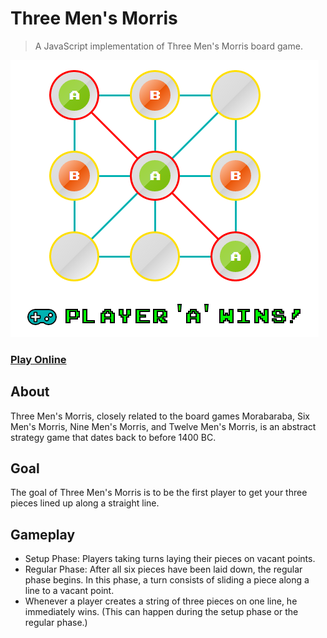 Three Men's Morris
===============
>A JavaScript implementation of Three Men's Morris board game.

![alt tag](https://raw.githubusercontent.com/raghavcreddy/ThreeMensMorris/gh-pages/images/game.png)

<h3><a href="http://raghavcreddy.github.io/ThreeMensMorris/" target="_blank">Play Online</a></h3>

About
-----
Three Men's Morris, closely related to the board games Morabaraba, Six Men's Morris, Nine Men's Morris, and Twelve Men's Morris, is an abstract strategy game that dates back to before 1400 BC.

Goal
----
The goal of Three Men's Morris is to be the first player to get your three pieces lined up along a straight line.

Gameplay
--------
- Setup Phase: Players taking turns laying their pieces on vacant points. 
- Regular Phase: After all six pieces have been laid down, the regular phase begins. In this phase, a turn consists of sliding a piece along a line to a vacant point. 
- Whenever a player creates a string of three pieces on one line, he immediately wins. (This can happen during the setup phase or the regular phase.)